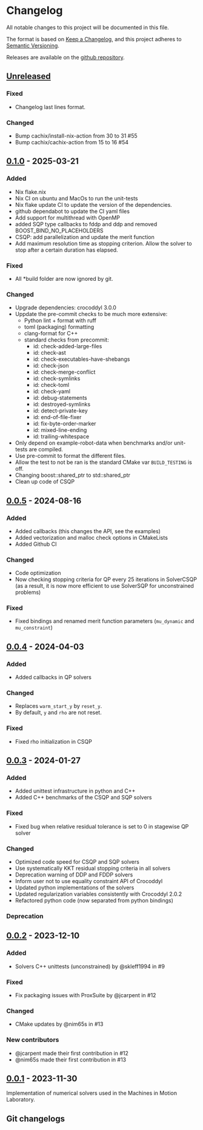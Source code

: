# Changelog

All notable changes to this project will be documented in this file.

The format is based on [Keep a Changelog](https://keepachangelog.com/en/1.1.0/),
and this project adheres to [Semantic Versioning](https://semver.org/spec/v2.0.0.html).

Releases are available on the [github repository](https://github.com/machines-in-motion/mim_solvers/releases).

## [Unreleased]

### Fixed

- Changelog last lines format.

### Changed

- Bump cachix/install-nix-action from 30 to 31 #55
- Bump cachix/cachix-action from 15 to 16 #54

## [0.1.0] - 2025-03-21

### Added

- Nix flake.nix
- Nix CI on ubuntu and MacOs to run the unit-tests
- Nix flake update CI to update the version of the dependencies.
- github dependabot to update the CI yaml files
- Add support for multithread with OpenMP
- added SQP type callbacks to fddp and ddp and removed BOOST_BIND_NO_PLACEHOLDERS
- CSQP: add parallelization and update the merit function
- Add maximum resolution time as stopping criterion. Allow the solver to stop after a certain duration has elapsed.

### Fixed

- All *build folder are now ignored by git.

### Changed

- Upgrade dependencies: crocoddyl 3.0.0
- Uppdate the pre-commit checks to be much more extensive:
  - Python lint + format with ruff
  - toml (packaging) formatting
  - clang-format for C++
  - standard checks from precommit:
    - id: check-added-large-files
    - id: check-ast
    - id: check-executables-have-shebangs
    - id: check-json
    - id: check-merge-conflict
    - id: check-symlinks
    - id: check-toml
    - id: check-yaml
    - id: debug-statements
    - id: destroyed-symlinks
    - id: detect-private-key
    - id: end-of-file-fixer
    - id: fix-byte-order-marker
    - id: mixed-line-ending
    - id: trailing-whitespace
- Only depend on example-robot-data when benchmarks and/or unit-tests are compiled.
- Use pre-commit to format the different files.
- Allow the test to not be ran is the standard CMake var `BUILD_TESTING` is off.
- Changing boost::shared_ptr to std::shared_ptr
- Clean up code of CSQP

## [0.0.5] - 2024-08-16

### Added

- Added callbacks (this changes the API, see the examples)
- Added vectorization and malloc check options in CMakeLists
- Added Github CI

### Changed 

- Code optimization
- Now checking stopping criteria for QP every 25 iterations in SolverCSQP (as a result, it is now more efficient to use SolverSQP for unconstrained problems)

### Fixed

- Fixed bindings and renamed merit function parameters (`mu_dynamic` and `mu_constraint`)


## [0.0.4] - 2024-04-03

### Added

- Added callbacks in QP solvers

### Changed

- Replaces `warm_start_y` by `reset_y`.
- By default, `y` and `rho` are not reset.

### Fixed

- Fixed rho initialization in CSQP

## [0.0.3] - 2024-01-27

### Added

- Added unittest infrastructure in python and C++
- Added C++ benchmarks of the CSQP and SQP solvers

### Fixed

- Fixed bug when relative residual tolerance is set to 0 in stagewise QP solver

### Changed

- Optimized code speed for CSQP and SQP solvers
- Use systematically KKT residual stopping criteria in all solvers
- Deprecation warning of DDP and FDDP solvers
- Inform user not to use equality constraint API of Crocoddyl
- Updated python implementations of the solvers
- Updated regularization variables consistently with Crocoddyl 2.0.2
- Refactored python code (now separated from python bindings)

### Deprecation

## [0.0.2] - 2023-12-10

### Added

- Solvers C++ unittests (unconstrained) by @skleff1994 in #9

### Fixed

- Fix packaging issues with ProxSuite by @jcarpent in #12

### Changed

- CMake updates by @nim65s in #13

### New contributors

- @jcarpent made their first contribution in #12
- @nim65s made their first contribution in #13

## [0.0.1] - 2023-11-30

Implementation of numerical solvers used in the Machines in Motion Laboratory.

## Git changelogs

[Unreleased]: https://github.com/machines-in-motion/mim_solvers/compare/v0.1.0...HEAD
[0.1.0]: https://github.com/machines-in-motion/mim_solvers/compare/v0.0.5...v0.1.0
[0.0.5]: https://github.com/machines-in-motion/mim_solvers/compare/v0.0.4...v0.0.5
[0.0.4]: https://github.com/machines-in-motion/mim_solvers/compare/v0.0.3...v0.0.4
[0.0.3]: https://github.com/machines-in-motion/mim_solvers/compare/v0.0.2...v0.0.3
[0.0.2]: https://github.com/machines-in-motion/mim_solvers/compare/v0.0.1...v0.0.2
[0.0.1]: https://github.com/machines-in-motion/mim_solvers/releases/tag/v0.0.1
